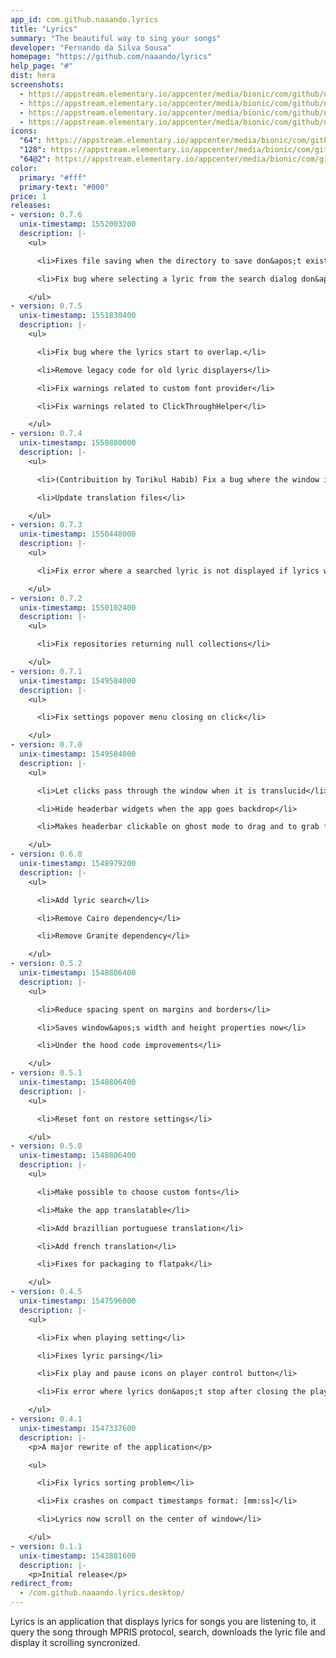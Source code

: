 ```yaml
---
app_id: com.github.naaando.lyrics
title: "Lyrics"
summary: "The beautiful way to sing your songs"
developer: "Fernando da Silva Sousa"
homepage: "https://github.com/naaando/lyrics"
help_page: "#"
dist: hera
screenshots:
  - https://appstream.elementary.io/appcenter/media/bionic/com/github/naaando.lyrics/51775EF2F0F4D1050EBDCDD3FA2A594F/screenshots/image-1_orig.png
  - https://appstream.elementary.io/appcenter/media/bionic/com/github/naaando.lyrics/51775EF2F0F4D1050EBDCDD3FA2A594F/screenshots/image-2_orig.png
  - https://appstream.elementary.io/appcenter/media/bionic/com/github/naaando.lyrics/51775EF2F0F4D1050EBDCDD3FA2A594F/screenshots/image-3_orig.png
  - https://appstream.elementary.io/appcenter/media/bionic/com/github/naaando.lyrics/51775EF2F0F4D1050EBDCDD3FA2A594F/screenshots/image-4_orig.png
icons:
  "64": https://appstream.elementary.io/appcenter/media/bionic/com/github/naaando.lyrics/51775EF2F0F4D1050EBDCDD3FA2A594F/icons/64x64/com.github.naaando.lyrics_com.github.naaando.lyrics.png
  "128": https://appstream.elementary.io/appcenter/media/bionic/com/github/naaando.lyrics/51775EF2F0F4D1050EBDCDD3FA2A594F/icons/128x128/com.github.naaando.lyrics_com.github.naaando.lyrics.png
  "64@2": https://appstream.elementary.io/appcenter/media/bionic/com/github/naaando.lyrics/51775EF2F0F4D1050EBDCDD3FA2A594F/icons/64x64@2/com.github.naaando.lyrics_com.github.naaando.lyrics.png
color:
  primary: "#fff"
  primary-text: "#000"
price: 1
releases:
- version: 0.7.6
  unix-timestamp: 1552003200
  description: |-
    <ul>

      <li>Fixes file saving when the directory to save don&apos;t exists</li>

      <li>Fix bug where selecting a lyric from the search dialog don&apos;t display it</li>

    </ul>
- version: 0.7.5
  unix-timestamp: 1551830400
  description: |-
    <ul>

      <li>Fix bug where the lyrics start to overlap.</li>

      <li>Remove legacy code for old lyric displayers</li>

      <li>Fix warnings related to custom font provider</li>

      <li>Fix warnings related to ClickThroughHelper</li>

    </ul>
- version: 0.7.4
  unix-timestamp: 1550880000
  description: |-
    <ul>

      <li>(Contribuition by Torikul Habib) Fix a bug where the window increases the minimum width on backdrop.</li>

      <li>Update translation files</li>

    </ul>
- version: 0.7.3
  unix-timestamp: 1550448000
  description: |-
    <ul>

      <li>Fix error where a searched lyric is not displayed if lyrics wasn&apos;t displaying already</li>

    </ul>
- version: 0.7.2
  unix-timestamp: 1550102400
  description: |-
    <ul>

      <li>Fix repositories returning null collections</li>

    </ul>
- version: 0.7.1
  unix-timestamp: 1549584000
  description: |-
    <ul>

      <li>Fix settings popover menu closing on click</li>

    </ul>
- version: 0.7.0
  unix-timestamp: 1549584000
  description: |-
    <ul>

      <li>Let clicks pass through the window when it is translucid</li>

      <li>Hide headerbar widgets when the app goes backdrop</li>

      <li>Makes headerbar clickable on ghost mode to drag and to grab focus</li>

    </ul>
- version: 0.6.0
  unix-timestamp: 1548979200
  description: |-
    <ul>

      <li>Add lyric search</li>

      <li>Remove Cairo dependency</li>

      <li>Remove Granite dependency</li>

    </ul>
- version: 0.5.2
  unix-timestamp: 1548806400
  description: |-
    <ul>

      <li>Reduce spacing spent on margins and borders</li>

      <li>Saves window&apos;s width and height properties now</li>

      <li>Under the hood code improvements</li>

    </ul>
- version: 0.5.1
  unix-timestamp: 1548806400
  description: |-
    <ul>

      <li>Reset font on restore settings</li>

    </ul>
- version: 0.5.0
  unix-timestamp: 1548806400
  description: |-
    <ul>

      <li>Make possible to choose custom fonts</li>

      <li>Make the app translatable</li>

      <li>Add brazillian portuguese translation</li>

      <li>Add french translation</li>

      <li>Fixes for packaging to flatpak</li>

    </ul>
- version: 0.4.5
  unix-timestamp: 1547596800
  description: |-
    <ul>

      <li>Fix when playing setting</li>

      <li>Fixes lyric parsing</li>

      <li>Fix play and pause icons on player control button</li>

      <li>Fix error where lyrics don&apos;t stop after closing the player</li>

    </ul>
- version: 0.4.1
  unix-timestamp: 1547337600
  description: |-
    <p>A major rewrite of the application</p>

    <ul>

      <li>Fix lyrics sorting problem</li>

      <li>Fix crashes on compact timestamps format: [mm:ss]</li>

      <li>Lyrics now scroll on the center of window</li>

    </ul>
- version: 0.1.1
  unix-timestamp: 1543881600
  description: |-
    <p>Initial release</p>
redirect_from:
  - /com.github.naaando.lyrics.desktop/
---
```


<p>Lyrics is an application that displays lyrics for songs you are listening
      to, it query the song through MPRIS protocol, search, downloads the lyric
      file and display it scrolling syncronized.</p>